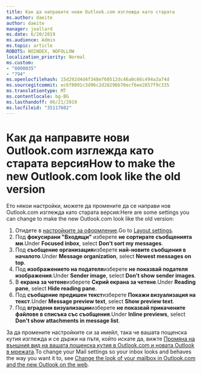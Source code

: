 ```yaml
---
title: Как да направите нови Outlook.com изглежда като старата
ms.author: daeite
author: daeite
manager: joallard
ms.date: 6/20/2019
ms.audience: Admin
ms.topic: article
ROBOTS: NOINDEX, NOFOLLOW
localization_priority: Normal
ms.custom:
- "8000035"
- "794"
ms.openlocfilehash: 15d292d4d4f348ef60512dc46a0c66c494a3a74d
ms.sourcegitcommit: ec6f8091c3d96c2d28296b70ecf6ee2857f9c335
ms.translationtype: MT
ms.contentlocale: bg-BG
ms.lasthandoff: 06/21/2019
ms.locfileid: "35117602"
---
```

# <a name="how-to-make-the-new-outlookcom-look-like-the-old-version"></a><span data-ttu-id="7ee73-102">Как да направите нови Outlook.com изглежда като старата версия</span><span class="sxs-lookup"><span data-stu-id="7ee73-102">How to make the new Outlook.com look like the old version</span></span>

<span data-ttu-id="7ee73-103">Ето някои настройки, можете да промените да се направи нов Outlook.com изглежда като старата версия:</span><span class="sxs-lookup"><span data-stu-id="7ee73-103">Here are some settings you can change to make the new Outlook.com look like the old version:</span></span>

1. <span data-ttu-id="7ee73-104">Отидете в [настройките за оформление](https://outlook.live.com/mail/options/mail/layout).</span><span class="sxs-lookup"><span data-stu-id="7ee73-104">Go to [Layout settings](https://outlook.live.com/mail/options/mail/layout).</span></span>
1. <span data-ttu-id="7ee73-105">Под **фокусирани "Входящи"** изберете **не сортирате съобщенията ми**.</span><span class="sxs-lookup"><span data-stu-id="7ee73-105">Under **Focused inbox**, select **Don't sort my messages**.</span></span>
1. <span data-ttu-id="7ee73-106">Под **съобщение организация**изберете **най-новите съобщения в началото**.</span><span class="sxs-lookup"><span data-stu-id="7ee73-106">Under **Message organization**, select **Newest messages on top**.</span></span>
1. <span data-ttu-id="7ee73-107">Под **изображението на подателя**изберете **не показвай подателя изображения**.</span><span class="sxs-lookup"><span data-stu-id="7ee73-107">Under **Sender image**, select **Don't show sender images**.</span></span>
1. <span data-ttu-id="7ee73-108">В **екрана за четене**изберете **Скрий екрана за четене**.</span><span class="sxs-lookup"><span data-stu-id="7ee73-108">Under **Reading pane**, select **Hide reading pane**.</span></span>
1. <span data-ttu-id="7ee73-109">Под **съобщение предишен текст**изберете **Покажи визуализация на текст**.</span><span class="sxs-lookup"><span data-stu-id="7ee73-109">Under **Message preview text**, select **Show preview text**.</span></span>
1. <span data-ttu-id="7ee73-110">Под **вградени визуализации**изберете **не показвай прикачените файлове в списъка със съобщения**.</span><span class="sxs-lookup"><span data-stu-id="7ee73-110">Under **Inline previews**, select **Don't show attachments in message list**.</span></span>

<span data-ttu-id="7ee73-111">За да промените настройките си за имейл, така че вашата пощенска кутия изглежда и се държи на пътя, който искате да, вижте [Промяна на външния вид на вашата пощенска кутия в Outlook.com и новата Outlook в мрежата](https://support.office.com/article/b41c2ecb-f23c-42b3-b7f8-659646d5e58c?wt.mc_id=Office_Outlook_com_Alchemy).</span><span class="sxs-lookup"><span data-stu-id="7ee73-111">To change your Mail settings so your inbox looks and behaves the way you want it to, see [Change the look of your mailbox in Outlook.com and the new Outlook on the web](https://support.office.com/article/b41c2ecb-f23c-42b3-b7f8-659646d5e58c?wt.mc_id=Office_Outlook_com_Alchemy).</span></span>
